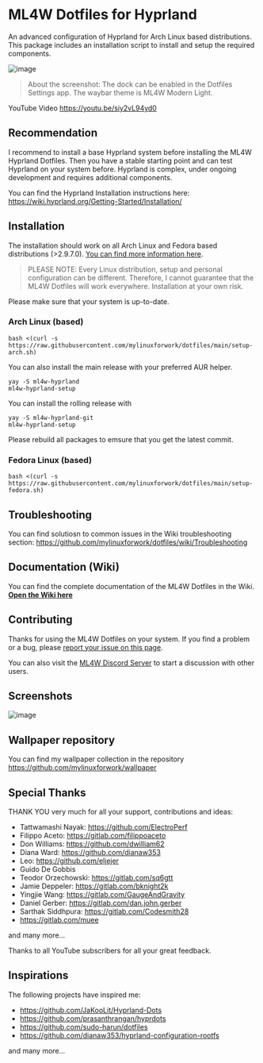 # ML4W Dotfiles for Hyprland

An advanced configuration of Hyprland for Arch Linux based distributions. This package includes an installation script to install and setup the required components.

![image](https://github.com/user-attachments/assets/47ed1ae0-a660-46f3-9bf5-917da0d3f675)

> About the screenshot: The dock can be enabled in the Dotfiles Settings app. The waybar theme is ML4W Modern Light.

YouTube Video https://youtu.be/siy2vL94yd0

## Recommendation

I recommend to install a base Hyprland system before installing the ML4W Hyprland Dotfiles. Then you have a stable starting point and can test Hyprland on your system before. Hyprland is complex, under ongoing development and requires additional components. 

You can find the Hyprland Installation instructions here: https://wiki.hyprland.org/Getting-Started/Installation/

## Installation

The installation should work on all Arch Linux and Fedora based distributions (>2.9.7.0). [You can find more information here](https://github.com/mylinuxforwork/dotfiles/wiki).

> PLEASE NOTE: Every Linux distribution, setup and personal configuration can be different. Therefore, I cannot guarantee that the ML4W Dotfiles will work everywhere. Installation at your own risk.

Please make sure that your system is up-to-date.

### Arch Linux (based)
```
bash <(curl -s https://raw.githubusercontent.com/mylinuxforwork/dotfiles/main/setup-arch.sh)
```

You can also install the main release with your preferred AUR helper. 

```
yay -S ml4w-hyprland
ml4w-hyprland-setup
```

You can install the rolling release with

```
yay -S ml4w-hyprland-git
ml4w-hyprland-setup
```

Please rebuild all packages to emsure that you get the latest commit. 

### Fedora Linux (based)
```
bash <(curl -s https://raw.githubusercontent.com/mylinuxforwork/dotfiles/main/setup-fedora.sh)
```

## Troubleshooting

You can find solutiosn to common issues in the Wiki troubleshooting section: https://github.com/mylinuxforwork/dotfiles/wiki/Troubleshooting

## Documentation (Wiki)

You can find the complete documentation of the ML4W Dotfiles in the Wiki. <b>[Open the Wiki here](https://github.com/mylinuxforwork/dotfiles/wiki)</b>

## Contributing

Thanks for using the ML4W Dotfiles on your system. If you find a problem or a bug, please [report your issue on this page](https://github.com/mylinuxforwork/dotfiles/issues).

You can also visit the [ML4W Discord Server](https://discord.gg/c4fJK7Za3g) to start a discussion with other users.

## Screenshots

![image](https://github.com/user-attachments/assets/5f638a4c-e811-4f07-aa7f-e2669149c1c7)

## Wallpaper repository

You can find my wallpaper collection in the repository https://github.com/mylinuxforwork/wallpaper

## Special Thanks

THANK YOU very much for all your support, contributions and ideas:

- Tattwamashi Nayak: https://github.com/ElectroPerf
- Filippo Aceto: https://gitlab.com/filippoaceto
- Don Williams: https://github.com/dwilliam62
- Diana Ward: https://github.com/dianaw353
- Leo: https://github.com/eljejer
- Guido De Gobbis
- Teodor Orzechowski: https://gitlab.com/sq6gtt
- Jamie Deppeler: https://gitlab.com/bknight2k
- Yingjie Wang: https://gitlab.com/GaugeAndGravity
- Daniel Gerber: https://gitlab.com/dan.john.gerber
- Sarthak Siddhpura: https://gitlab.com/Codesmith28
- https://gitlab.com/muee

and many more...

Thanks to all YouTube subscribers for all your great feedback.

## Inspirations

The following projects have inspired me:

- https://github.com/JaKooLit/Hyprland-Dots
- https://github.com/prasanthrangan/hyprdots
- https://github.com/sudo-harun/dotfiles
- https://github.com/dianaw353/hyprland-configuration-rootfs

and many more...
